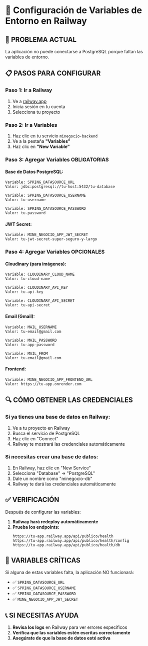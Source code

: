 # 🔧 Configuración de Variables de Entorno en Railway

## 🚨 **PROBLEMA ACTUAL**
La aplicación no puede conectarse a PostgreSQL porque faltan las variables de entorno.

## 📋 **PASOS PARA CONFIGURAR**

### **Paso 1: Ir a Railway**
1. Ve a [railway.app](https://railway.app)
2. Inicia sesión en tu cuenta
3. Selecciona tu proyecto

### **Paso 2: Ir a Variables**
1. Haz clic en tu servicio `minegocio-backend`
2. Ve a la pestaña **"Variables"**
3. Haz clic en **"New Variable"**

### **Paso 3: Agregar Variables OBLIGATORIAS**

#### **Base de Datos PostgreSQL:**
```
Variable: SPRING_DATASOURCE_URL
Valor: jdbc:postgresql://tu-host:5432/tu-database
```

```
Variable: SPRING_DATASOURCE_USERNAME
Valor: tu-username
```

```
Variable: SPRING_DATASOURCE_PASSWORD
Valor: tu-password
```

#### **JWT Secret:**
```
Variable: MINE_NEGOCIO_APP_JWT_SECRET
Valor: tu-jwt-secret-super-seguro-y-largo
```

### **Paso 4: Agregar Variables OPCIONALES**

#### **Cloudinary (para imágenes):**
```
Variable: CLOUDINARY_CLOUD_NAME
Valor: tu-cloud-name
```

```
Variable: CLOUDINARY_API_KEY
Valor: tu-api-key
```

```
Variable: CLOUDINARY_API_SECRET
Valor: tu-api-secret
```

#### **Email (Gmail):**
```
Variable: MAIL_USERNAME
Valor: tu-email@gmail.com
```

```
Variable: MAIL_PASSWORD
Valor: tu-app-password
```

```
Variable: MAIL_FROM
Valor: tu-email@gmail.com
```

#### **Frontend:**
```
Variable: MINE_NEGOCIO_APP_FRONTEND_URL
Valor: https://tu-app.onrender.com
```

## 🔍 **CÓMO OBTENER LAS CREDENCIALES**

### **Si ya tienes una base de datos en Railway:**
1. Ve a tu proyecto en Railway
2. Busca el servicio de PostgreSQL
3. Haz clic en "Connect"
4. Railway te mostrará las credenciales automáticamente

### **Si necesitas crear una base de datos:**
1. En Railway, haz clic en "New Service"
2. Selecciona "Database" → "PostgreSQL"
3. Dale un nombre como "minegocio-db"
4. Railway te dará las credenciales automáticamente

## ✅ **VERIFICACIÓN**

Después de configurar las variables:

1. **Railway hará redeploy automáticamente**
2. **Prueba los endpoints:**
   ```
   https://tu-app.railway.app/api/publico/health
   https://tu-app.railway.app/api/publico/health/config
   https://tu-app.railway.app/api/publico/health/db
   ```

## 🚨 **VARIABLES CRÍTICAS**

Si alguna de estas variables falta, la aplicación NO funcionará:
- ✅ `SPRING_DATASOURCE_URL`
- ✅ `SPRING_DATASOURCE_USERNAME`
- ✅ `SPRING_DATASOURCE_PASSWORD`
- ✅ `MINE_NEGOCIO_APP_JWT_SECRET`

## 📞 **SI NECESITAS AYUDA**

1. **Revisa los logs** en Railway para ver errores específicos
2. **Verifica que las variables estén escritas correctamente**
3. **Asegúrate de que la base de datos esté activa**
